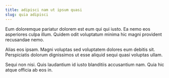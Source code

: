 ```yaml
---
title: adipisci nam ut ipsum quasi
slug: quia adipisci
---
```


Eum doloremque pariatur dolorem est eum qui qui iusto. Ea nemo eos asperiores culpa illum. Quidem odit voluptatum minima hic magni provident recusandae nemo.

Alias eos ipsam. Magni voluptas sed voluptatem dolores eum debitis sit. Perspiciatis dolorum dignissimos ut esse aliquid sequi quasi voluptas ullam.

Sequi non nisi. Quis laudantium id iusto blanditiis accusantium nam. Quia hic atque officia ab eos in.
